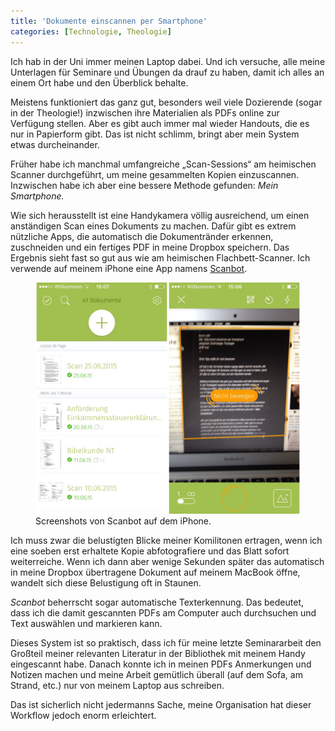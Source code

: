 ```yaml
---
title: 'Dokumente einscannen per Smartphone'
categories: [Technologie, Theologie]
---
```


Ich hab in der Uni immer meinen Laptop dabei. Und ich versuche, alle meine Unterlagen für Seminare und Übungen da drauf zu haben, damit ich alles an einem Ort habe und den Überblick behalte.

Meistens funktioniert das ganz gut, besonders weil viele Dozierende (sogar in der Theologie!) inzwischen ihre Materialien als PDFs online zur Verfügung stellen. Aber es gibt auch immer mal wieder Handouts, die es nur in Papierform gibt. Das ist nicht schlimm, bringt aber mein System etwas durcheinander.

Früher habe ich manchmal umfangreiche „Scan-Sessions“ am heimischen Scanner durchgeführt, um meine gesammelten Kopien einzuscannen. Inzwischen habe ich aber eine bessere Methode gefunden: *Mein Smartphone.*

Wie sich herausstellt ist eine Handykamera völlig ausreichend, um einen anständigen Scan eines Dokuments zu machen. Dafür gibt es extrem nützliche Apps, die automatisch die Dokumentränder erkennen, zuschneiden und ein fertiges PDF in meine Dropbox speichern. Das Ergebnis sieht fast so gut aus wie am heimischen Flachbett-Scanner. Ich verwende auf meinem iPhone eine App namens [Scanbot](https://itunes.apple.com/us/app/scanbot-document-scanner-qr/id834854351?mt=8).

<figure><img src='/images/2015-07-25-scanbot.png' /><figcaption>Screenshots von Scanbot auf dem iPhone.</figcaption></figure>

Ich muss zwar die belustigten Blicke meiner Komilitonen ertragen, wenn ich eine soeben erst erhaltete Kopie abfotografiere und das Blatt sofort weiterreiche. Wenn ich dann aber wenige Sekunden später das automatisch in meine Dropbox übertragene Dokument auf meinem MacBook öffne, wandelt sich diese Belustigung oft in Staunen.

*Scanbot* beherrscht sogar automatische Texterkennung. Das bedeutet, dass ich die damit gescannten PDFs am Computer auch durchsuchen und Text auswählen und markieren kann.

Dieses System ist so praktisch, dass ich für meine letzte Seminararbeit den Großteil meiner relevanten Literatur in der Bibliothek mit meinem Handy eingescannt habe. Danach konnte ich in meinen PDFs Anmerkungen und Notizen machen und meine Arbeit gemütlich überall (auf dem Sofa, am Strand, etc.) nur von meinem Laptop aus schreiben.

Das ist sicherlich nicht jedermanns Sache, meine Organisation hat dieser Workflow jedoch enorm erleichtert.